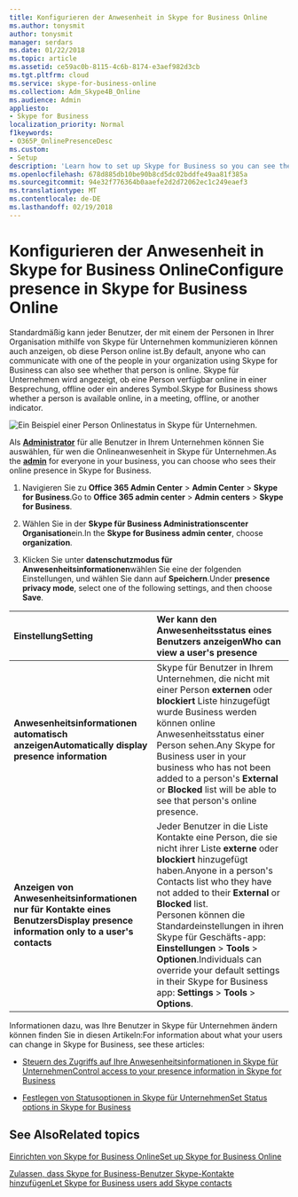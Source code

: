 ```yaml
---
title: Konfigurieren der Anwesenheit in Skype for Business Online
ms.author: tonysmit
author: tonysmit
manager: serdars
ms.date: 01/22/2018
ms.topic: article
ms.assetid: ce59ac0b-8115-4c6b-8174-e3aef982d3cb
ms.tgt.pltfrm: cloud
ms.service: skype-for-business-online
ms.collection: Adm_Skype4B_Online
ms.audience: Admin
appliesto:
- Skype for Business
localization_priority: Normal
f1keywords:
- O365P_OnlinePresenceDesc
ms.custom:
- Setup
description: 'Learn how to set up Skype for Business so you can see the availability of your co-workers. '
ms.openlocfilehash: 678d885db10be90b8cd5dc02bddfe49aa81f385a
ms.sourcegitcommit: 94e32f776364b0aaefe2d2d72062ec1c249eaef3
ms.translationtype: MT
ms.contentlocale: de-DE
ms.lasthandoff: 02/19/2018
---
```

# <a name="configure-presence-in-skype-for-business-online"></a><span data-ttu-id="6dcb5-103">Konfigurieren der Anwesenheit in Skype for Business Online</span><span class="sxs-lookup"><span data-stu-id="6dcb5-103">Configure presence in Skype for Business Online</span></span>

<span data-ttu-id="6dcb5-104">Standardmäßig kann jeder Benutzer, der mit einem der Personen in Ihrer Organisation mithilfe von Skype für Unternehmen kommunizieren können auch anzeigen, ob diese Person online ist.</span><span class="sxs-lookup"><span data-stu-id="6dcb5-104">By default, anyone who can communicate with one of the people in your organization using Skype for Business can also see whether that person is online.</span></span> <span data-ttu-id="6dcb5-105">Skype für Unternehmen wird angezeigt, ob eine Person verfügbar online in einer Besprechung, offline oder ein anderes Symbol.</span><span class="sxs-lookup"><span data-stu-id="6dcb5-105">Skype for Business shows whether a person is available online, in a meeting, offline, or another indicator.</span></span> 
  
![Ein Beispiel einer Person Onlinestatus in Skype für Unternehmen.](../images/f0849132-1ddb-480f-bca6-cfe9eaa0486d.png)
  
<span data-ttu-id="6dcb5-107">Als **[Administrator](http://support.office.com/article/eac4d046-1afd-4f1a-85fc-8219c79e1504)** für alle Benutzer in Ihrem Unternehmen können Sie auswählen, für wen die Onlineanwesenheit in Skype für Unternehmen.</span><span class="sxs-lookup"><span data-stu-id="6dcb5-107">As the **[admin](http://support.office.com/article/eac4d046-1afd-4f1a-85fc-8219c79e1504)** for everyone in your business, you can choose who sees their online presence in Skype for Business.</span></span>
  
1. <span data-ttu-id="6dcb5-108">Navigieren Sie zu **Office 365 Admin Center** > **Admin Center** > **Skype for Business**.</span><span class="sxs-lookup"><span data-stu-id="6dcb5-108">Go to **Office 365 admin center** > **Admin centers** > **Skype for Business**.</span></span>
    
2. <span data-ttu-id="6dcb5-109">Wählen Sie in der **Skype für Business Administrationscenter** **Organisation**ein.</span><span class="sxs-lookup"><span data-stu-id="6dcb5-109">In the **Skype for Business admin center**, choose **organization**.</span></span>
    
3. <span data-ttu-id="6dcb5-110">Klicken Sie unter **datenschutzmodus für Anwesenheitsinformationen**wählen Sie eine der folgenden Einstellungen, und wählen Sie dann auf **Speichern**.</span><span class="sxs-lookup"><span data-stu-id="6dcb5-110">Under **presence privacy mode**, select one of the following settings, and then choose **Save**.</span></span>
    
|<span data-ttu-id="6dcb5-111">**Einstellung**</span><span class="sxs-lookup"><span data-stu-id="6dcb5-111">**Setting**</span></span>|<span data-ttu-id="6dcb5-112">**Wer kann den Anwesenheitsstatus eines Benutzers anzeigen**</span><span class="sxs-lookup"><span data-stu-id="6dcb5-112">**Who can view a user's presence**</span></span>|
|:-----|:-----|
|<span data-ttu-id="6dcb5-113">**Anwesenheitsinformationen automatisch anzeigen**</span><span class="sxs-lookup"><span data-stu-id="6dcb5-113">**Automatically display presence information**</span></span> <br/> |<span data-ttu-id="6dcb5-114">Skype für Benutzer in Ihrem Unternehmen, die nicht mit einer Person **externen** oder **blockiert** Liste hinzugefügt wurde Business werden können online Anwesenheitsstatus einer Person sehen.</span><span class="sxs-lookup"><span data-stu-id="6dcb5-114">Any Skype for Business user in your business who has not been added to a person's **External** or **Blocked** list will be able to see that person's online presence.</span></span> <br/> |
|<span data-ttu-id="6dcb5-115">**Anzeigen von Anwesenheitsinformationen nur für Kontakte eines Benutzers**</span><span class="sxs-lookup"><span data-stu-id="6dcb5-115">**Display presence information only to a user's contacts**</span></span> <br/> |<span data-ttu-id="6dcb5-116">Jeder Benutzer in die Liste Kontakte eine Person, die sie nicht ihrer Liste **externe** oder **blockiert** hinzugefügt haben.</span><span class="sxs-lookup"><span data-stu-id="6dcb5-116">Anyone in a person's Contacts list who they have not added to their **External** or **Blocked** list.</span></span> <br/> <span data-ttu-id="6dcb5-117">Personen können die Standardeinstellungen in ihren Skype für Geschäfts-app: **Einstellungen** > **Tools** > **Optionen**.</span><span class="sxs-lookup"><span data-stu-id="6dcb5-117">Individuals can override your default settings in their Skype for Business app: **Settings** > **Tools** > **Options**.</span></span> <br/> |
   
<span data-ttu-id="6dcb5-118">Informationen dazu, was Ihre Benutzer in Skype für Unternehmen ändern können finden Sie in diesen Artikeln:</span><span class="sxs-lookup"><span data-stu-id="6dcb5-118">For information about what your users can change in Skype for Business, see these articles:</span></span> 
  
- [<span data-ttu-id="6dcb5-119">Steuern des Zugriffs auf Ihre Anwesenheitsinformationen in Skype für Unternehmen</span><span class="sxs-lookup"><span data-stu-id="6dcb5-119">Control access to your presence information in Skype for Business</span></span>](https://support.office.com/en-us/article/fea86e34-60cf-4dd0-bfb2-169a42afd92c)
    
- [<span data-ttu-id="6dcb5-120">Festlegen von Statusoptionen in Skype für Unternehmen</span><span class="sxs-lookup"><span data-stu-id="6dcb5-120">Set Status options in Skype for Business</span></span>](https://support.office.com/en-us/article/efd25395-c8ef-4510-b9cb-6f70e2fff8a0)
    
## <a name="related-topics"></a><span data-ttu-id="6dcb5-121">See Also</span><span class="sxs-lookup"><span data-stu-id="6dcb5-121">Related topics</span></span>

[<span data-ttu-id="6dcb5-122">Einrichten von Skype for Business Online</span><span class="sxs-lookup"><span data-stu-id="6dcb5-122">Set up Skype for Business Online</span></span>](set-up-skype-for-business-online.md) 

[<span data-ttu-id="6dcb5-123">Zulassen, dass Skype for Business-Benutzer Skype-Kontakte hinzufügen</span><span class="sxs-lookup"><span data-stu-id="6dcb5-123">Let Skype for Business users add Skype contacts</span></span>](let-skype-for-business-users-add-skype-contacts.md)

